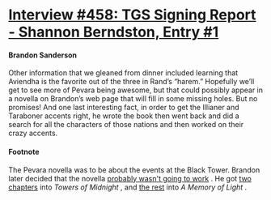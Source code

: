 # [Interview #458: TGS Signing Report - Shannon Berndston, Entry #1](https://www.theoryland.com/intvmain.php?i=458#1)

#### Brandon Sanderson

Other information that we gleaned from dinner included learning that Aviendha is the favorite out of the three in Rand’s “harem.” Hopefully we’ll get to see more of Pevara being awesome, but that could possibly appear in a novella on Brandon’s web page that will fill in some missing holes. But no promises! And one last interesting fact, in order to get the Illianer and Taraboner accents right, he wrote the book then went back and did a search for all the characters of those nations and then worked on their crazy accents.

#### Footnote

The Pevara novella was to be about the events at the Black Tower. Brandon later decided that the novella
[probably wasn't going to work](http://www.theoryland.com/intvmain.php?i=549#6)
. He got
[two chapters](http://www.theoryland.com/intvmain.php?i=2#21)
into
*Towers of Midnight*
, and
[the rest](http://www.theoryland.com/intvmain.php?i=762#1)
into
*A Memory of Light*
.

